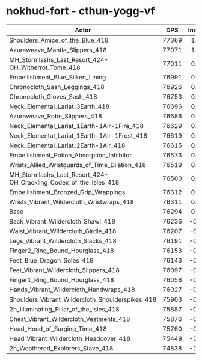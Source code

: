 # nokhud-fort - cthun-yogg-vf
| Actor | DPS | Increase |
|---|:---:|:---:|
|Shoulders_Amice_of_the_Blue_418|77369|1.41%|
|Azureweave_Mantle_Slippers_418|77071|1.02%|
|MH_Stormlashs_Last_Resort_424-OH_Witherrot_Tome_418|77011|0.94%|
|Embellishment_Blue_Silken_Lining|76991|0.91%|
|Chronocloth_Sash_Leggings_418|76926|0.83%|
|Chronocloth_Gloves_Sash_418|76753|0.60%|
|Neck_Elemental_Lariat_3Earth_418|76696|0.53%|
|Azureweave_Robe_Slippers_418|76686|0.51%|
|Neck_Elemental_Lariat_1Earth-1Air-1Fire_418|76629|0.44%|
|Neck_Elemental_Lariat_1Earth-1Air-1Frost_418|76619|0.43%|
|Neck_Elemental_Lariat_2Earth-1Air_418|76615|0.42%|
|Embellishment_Potion_Absorption_Inhibitor|76573|0.37%|
|Wrists_Allied_Wristguards_of_Time_Dilation_418|76519|0.29%|
|MH_Stormlashs_Last_Resort_424-OH_Crackling_Codex_of_the_Isles_418|76500|0.27%|
|Embellishment_Bronzed_Grip_Wrappings|76312|0.02%|
|Wrists_Vibrant_Wildercloth_Wristwraps_418|76311|0.02%|
|Base|76294|0.00%|
|Back_Vibrant_Wildercloth_Shawl_418|76236|-0.08%|
|Waist_Vibrant_Wildercloth_Girdle_418|76207|-0.11%|
|Legs_Vibrant_Wildercloth_Slacks_418|76191|-0.14%|
|Finger2_Ring_Bound_Hourglass_418|76153|-0.18%|
|Feet_Blue_Dragon_Soles_418|76143|-0.20%|
|Feet_Vibrant_Wildercloth_Slippers_418|76097|-0.26%|
|Finger1_Ring_Bound_Hourglass_418|76056|-0.31%|
|Hands_Vibrant_Wildercloth_Handwraps_418|76027|-0.35%|
|Shoulders_Vibrant_Wildercloth_Shoulderspikes_418|75903|-0.51%|
|2h_Illuminating_Pillar_of_the_Isles_418|75887|-0.53%|
|Chest_Vibrant_Wildercloth_Vestments_418|75876|-0.55%|
|Head_Hood_of_Surging_Time_418|75760|-0.70%|
|Head_Vibrant_Wildercloth_Headcover_418|75449|-1.11%|
|2h_Weathered_Explorers_Stave_418|74838|-1.91%|
